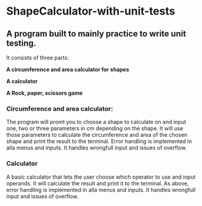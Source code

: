 # ShapeCalculator-with-unit-tests

## A program built to mainly practice to write unit testing.


It consists of three parts:

**A circumference and area calculator for shapes**

**A calculator**

**A Rock, paper, scissors game**




### Circumference and area calculator:

The program will promt you to choose a shape to calculate on and input one, two or three parameters in cm depending on the shape. 
It will use those parameters to calculate the circumference and area of the chosen shape and print the result to the terminal. 
Error handling is implemented in alla menus and inputs. It handles wrongfull input and issues of overflow. 



### Calculator
A basic calculator that lets the user choose which operator to use and input operands. It will calculate the result and print it to the terminal.
As above,  error handling is implemented in alla menus and inputs. It handles wrongfull input and issues of overflow. 
